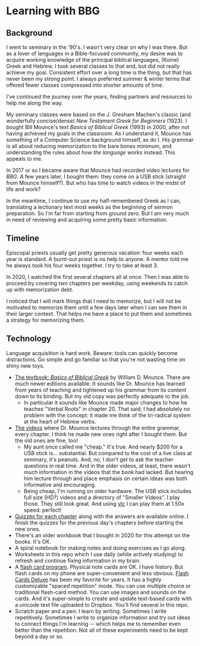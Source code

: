 # Learning with BBG

## Background
I went to seminary in the '90's. I wasn't very clear on why I was there. But as a lover of languages in a Bible-focused community, my desire was to acquire working knowledge of the principal biblical languages, (Koine) Greek and Hebrew. I took several classes to that end, but did not really achieve my goal. Consistent effort over a long time is the thing, but that has never been my strong point. I always preferred summer & winter terms that offered fewer classes compressed into shorter amounts of time.

I've continued the journey over the years, finding partners and resources to help me along the way.

My seminary classes were based on the J. Gresham Machen's classic (and wonderfully concise/dense) _New Testament Greek for Beginners_ (1923). I bought Bill Mounce's text _Basics of Biblical Greek_ (1993) in 2000, after not having achieved my goals in the classroom. As I understand it, Mounce has something of a Computer Science background himself, as do I. His grammar is all about reducing memorization to the bare bones minimum, and understanding the rules about _how the language works_ instead. This appeals to me.

In 2017 or so I became aware that Mounce had recorded video lectures for _BBG_. A few years later, I bought them: they come on a USB stick (straight from Mounce himself?). But who has time to watch videos in the midst of life and work?

In the meantime, I continue to use my half-remembered Greek as I can, translating a lectionary text most weeks as the beginning of sermon preparation. So I'm far from starting from ground zero. But I am very much in need of reviewing and acquiring some pretty basic information.

## Timeline
Episcopal priests usually get pretty generous vacation: four weeks each year is standard. A burnt-out priest is no help to anyone. A mentor told me he always took his four weeks together. I try to take at least 3.

In 2020, I watched the first several chapters all at once. Then I was able to proceed by covering two chapters per weekday, using weekends to catch up with memorization debt.

I noticed that I will mark things that I need to memorize, but I will not be motivated to memorize them until a few days later when I can see them in their larger context. That helps me have a place to put them and sometimes a strategy for memorizing them.

## Technology
Language acquisition is hard work. Beware: tools can quickly become distractions. Go simple and go familiar so that you're not wasting time on shiny new toys.

- [The textbook: _Basics of Biblical Greek_](https://www.billmounce.com/basicsofbiblicalgreek/grammar) by William D. Mounce. There are _much_ newer editions available. It sounds like Dr. Mounce has learned from years of teaching and tightened up his grammar from its content down to its binding. But my old copy was perfectly adequate to the job.
  - In particular it sounds like Mounce made major changes to how he teaches "Verbal Roots" in chapter 20. That said, I had absolutely no problem with the concept: it made me think of the tri-radical system at the heart of Hebrew verbs.
- [The videos](https://www.billmounce.com/basicsofbiblicalgreek/lectures) where Dr. Mounce lectures through the entire grammar, every chapter. I think he made new ones right after I bought them. But the old ones are fine, too!
  - My aunt once called me "cheap." It's true. And nearly $200 for a USB stick is... substantial. But compared to the cost of a live class at seminary, it's peanuts. And, no, I don't get to ask the teacher questions in real time. And in the older videos, at least, there wasn't much information in the videos that the book had lacked. But hearing him lecture through and place emphasis on certain ideas was both informative and encouraging.
  - Being cheap, I'm running on older hardware. The USB stick includes full size (HD?) videos and a directory of "Smaller Videos". I play those. They still look great. And using [vlc](https://www.videolan.org/vlc/) I can play them at 1.50x speed: perfect!
-  [Quizzes for each chapter](https://doxa.billmounce.com/BBG4_quizzes_keys.zip) along with the answers are available online. I finish the quizzes for the previous day's chapters before starting the new ones.
  - There's an older workbook that I bought in 2020 for this attempt on the books. It's OK.
- A spiral notebook for making notes and doing exercises as I go along.
- Worksheets in this repo which I use daily (while actively studying) to refresh and continue fixing information in my brain.
- A [flash card program](http://flashcardsdeluxe.com/Flashcards/). Physical note cards are OK. I have history. But flash cards on my phone are super-convenient and less obvious. [Flash Cards Deluxe](http://flashcardsdeluxe.com/Flashcards/) has been my favorite for years. It has a highly customizable "spaced repetition" mode. You can use multiple choice or traditional flash-card method. You can use images and sounds on the cards. And it's super-simple to create and update text-based cards with a unicode text file uploaded to Dropbox. You'll find several in this repo.
- Scratch paper and a pen: I learn by writing. Sometimes I write repetitively. Sometimes I write to organize information and try out ideas to connect things I'm learning -- which helps me to remember even better than the repetition. Not all of these experiments need to be kept beyond a day or so.
